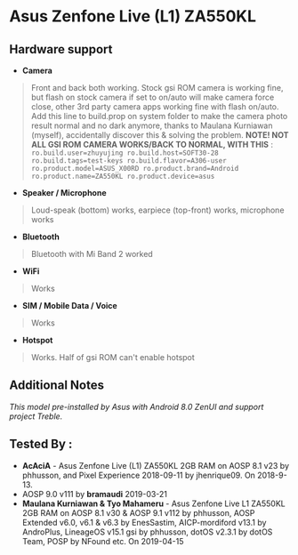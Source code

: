 # **Asus Zenfone Live (L1) ZA550KL**
##  **Hardware support**
* **Camera**
> Front and back both working. Stock gsi ROM camera is working fine, but flash on stock camera if set to on/auto will make camera force close, other 3rd party camera apps working fine with flash on/auto. Add this line to build.prop on system folder to make the camera photo result normal and no dark anymore, thanks to Maulana Kurniawan (myself), accidentally discover this & solving the problem. **NOTE! NOT ALL GSI ROM CAMERA WORKS/BACK TO NORMAL, WITH THIS** : 
`ro.build.user=zhuyujing ro.build.host=SOFT30-28 ro.build.tags=test-keys ro.build.flavor=A306-user ro.product.model=ASUS_X00RD ro.product.brand=Android ro.product.name=ZA550KL ro.product.device=asus`
* **Speaker / Microphone**
> Loud-speak (bottom) works, earpiece (top-front) works, microphone works
* **Bluetooth**
> Bluetooth with Mi Band 2 worked
* **WiFi**
> Works
* **SIM / Mobile Data / Voice**
> Works
* **Hotspot**
> Works. Half of gsi ROM can't enable hotspot
## **Additional Notes**
_This model pre-installed by Asus with Android 8.0 ZenUI and support project Treble._
## **Tested By** :
* **AcAciA** - Asus Zenfone Live (L1) ZA550KL 2GB RAM on AOSP 8.1 v23 by phhusson, and Pixel Experience 2018-09-11 by jhenrique09. On 2018-9-13.
* AOSP 9.0 v111 by **bramaudi** 2019-03-21
* **Maulana Kurniawan & Tyo Mahameru** - Asus Zenfone Live L1 ZA550KL 2GB RAM on AOSP 8.1 v30 & AOSP 9.1 v112 by phhusson, AOSP Extended v6.0, v6.1 & v6.3 by EnesSastim, AICP-mordiford v13.1 by AndroPlus, LineageOS v15.1 gsi by phhusson, dotOS v2.3.1 by dotOS Team, POSP by NFound etc. On 2019-04-15